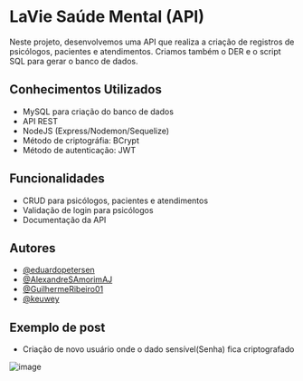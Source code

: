 # LaVie Saúde Mental (API)

Neste projeto, desenvolvemos uma API que realiza a criação de registros de psicólogos, pacientes e atendimentos. Criamos também o DER e o script SQL para gerar o banco de dados.

## Conhecimentos Utilizados

- MySQL para criação do banco de dados
- API REST
- NodeJS (Express/Nodemon/Sequelize)
- Método de criptográfia: BCrypt
- Método de autenticação: JWT


## Funcionalidades

- CRUD para psicólogos, pacientes e atendimentos
- Validação de login para psicólogos
- Documentação da API

## Autores

- [@eduardopetersen](https://github.com/eduardopetersen)
- [@AlexandreSAmorimAJ](https://github.com/AlexandreSAmorimAJ)
- [@GuilhermeRibeiro01](https://github.com/GuilhermeRibeiro01)
- [@keuwey](https://github.com/keuwey)


## Exemplo de post
- Criação de novo usuário onde o dado sensível(Senha) fica criptografado

![image](https://user-images.githubusercontent.com/75628342/190638670-13a3bd72-c921-475d-a343-c504be21375d.png)

